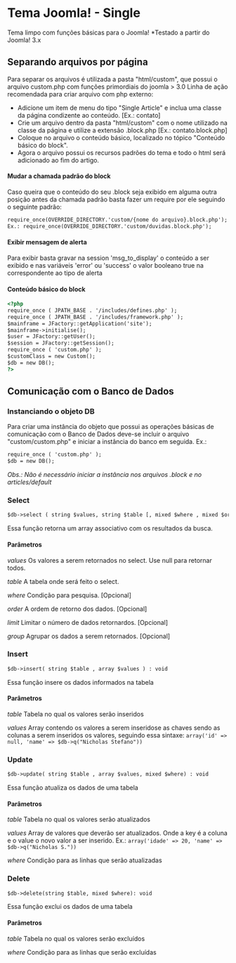 # Tema Joomla! - Single

Tema limpo com funções básicas para o Joomla!
*Testado a partir do Joomla! 3.x

## Separando arquivos por página
Para separar os arquivos é utilizada a pasta "html/custom", que possui o arquivo custom.php com funções primordiais do joomla > 3.0
Linha de ação recomendada para criar arquivo com php externo:
- Adicione um item de menu do tipo "Single Article" e inclua uma classe da página condizente ao conteúdo. [Ex.: contato]
- Crie um arquivo dentro da pasta "html/custom" com o nome utilizado na classe da página e utilize a extensão .block.php [Ex.: contato.block.php]
- Coloque no arquivo o conteúdo básico, localizado no tópico "Conteúdo básico do block".
- Agora o arquivo possui os recursos padrões do tema e todo o html será adicionado ao fim do artigo.
  
#### Mudar a chamada padrão do block
Caso queira que o conteúdo do seu .block seja exibido em alguma outra posição antes da chamada padrão basta fazer um require por ele seguindo o seguinte padrão:
```html
require_once(OVERRIDE_DIRECTORY.'custom/{nome do arquivo}.block.php');
Ex.: require_once(OVERRIDE_DIRECTORY.'custom/duvidas.block.php');
```
#### Exibir mensagem de alerta 
Para exibir basta gravar na session 'msg_to_display' o conteúdo a ser exibido e nas variáveis 'error' ou 'success' o valor booleano true na correspondente ao tipo de alerta
    
    
#### Conteúdo básico do block
```html
<?php
require_once ( JPATH_BASE . '/includes/defines.php' );
require_once ( JPATH_BASE . '/includes/framework.php' );
$mainframe = JFactory::getApplication('site');
$mainframe->initialise();
$user = JFactory::getUser();
$session = JFactory::getSession();
require_once ( 'custom.php' );
$customClass = new Custom();
$db = new DB();
?> 
```


## Comunicação com o Banco de Dados
### Instanciando o objeto DB
Para criar uma instância do objeto que possui as operações básicas de comunicação com o Banco de Dados deve-se incluir o arquivo "custom/custom.php" e iniciar a instância do banco em seguida. 
Ex.:
```html
require_once ( 'custom.php' );
$db = new DB();
```
*Obs.: Não é necessário iniciar a instância nos arquivos .block e no articles/default*
### Select
```html
$db->select ( string $values, string $table [, mixed $where , mixed $order , mixed $limit , mixed $group ]) : array
```
Essa função retorna um array associativo com os resultados da busca.
#### Parâmetros
*values*
  Os valores a serem retornados no select. Use null para retornar todos.
  
*table*
  A tabela onde será feito o select.
  
*where*
  Condição para pesquisa. [Opcional]
  
*order*
  A ordem de retorno dos dados. [Opcional]
  
*limit*
  Limitar o número de dados retornardos. [Opcional]
  
*group*
  Agrupar os dados a serem retornados. [Opcional]
  
### Insert
```html
$db->insert( string $table , array $values ) : void
```
Essa função insere os dados informados na tabela
#### Parâmetros
*table*
  Tabela no qual os valores serão inseridos
  
*values*
  Array contendo os valores a serem inseridose as chaves sendo as colunas a serem inseridos os valores, seguindo essa sintaxe:
  ``` array('id' => null, 'name' => $db->q("Nicholas Stefano")) ```
  
### Update
```html
$db->update( string $table , array $values, mixed $where) : void
```
Essa função atualiza os dados de uma tabela
#### Parâmetros
*table*
  Tabela no qual os valores serão atualizados
  
*values*
  Array de valores que deverão ser atualizados. Onde a key é a coluna e o value o novo valor a ser inserido. 
  Ex.: ``` array('idade' => 20, 'name' => $db->q("Nicholas S.")) ```
  
*where*
  Condição para as linhas que serão atualizadas
  
### Delete
```html
$db->delete(string $table, mixed $where): void
```
Essa função exclui os dados de uma tabela
#### Parâmetros
*table*
  Tabela no qual os valores serão excluídos
  
*where*
  Condição para as linhas que serão excluídas
